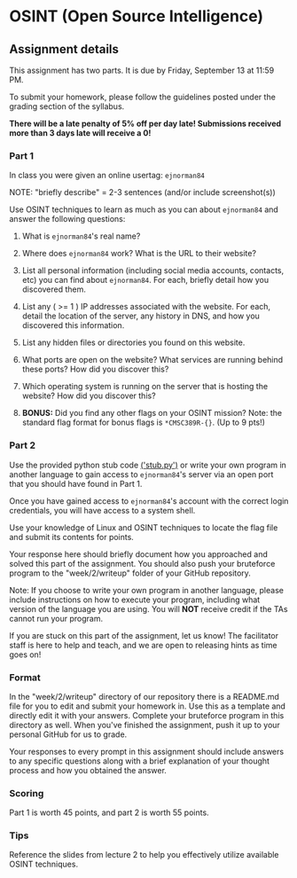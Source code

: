 OSINT (Open Source Intelligence)
======

## Assignment details

This assignment has two parts. It is due by Friday, September 13 at 11:59 PM.

To submit your homework, please follow the guidelines posted under the grading section of the syllabus.

**There will be a late penalty of 5% off per day late! Submissions received more than 3 days late will receive a 0!**

### Part 1

In class you were given an online usertag: `ejnorman84`

NOTE: "briefly describe" = 2-3 sentences (and/or include screenshot(s))

Use OSINT techniques to learn as much as you can about `ejnorman84` and answer the following questions:

1. What is `ejnorman84`'s real name?

2. Where does `ejnorman84` work? What is the URL to their website?

3. List all personal information (including social media accounts, contacts, etc) you can find about `ejnorman84`. For each, briefly detail how you discovered them.

4. List any ( >= 1 ) IP addresses associated with the website. For each, detail the location of the server, any history in DNS, and how you discovered this information.

5. List any hidden files or directories you found on this website.

6. What ports are open on the website? What services are running behind these ports? How did you discover this?

7. Which operating system is running on the server that is hosting the website? How did you discover this?

8. **BONUS:** Did you find any other flags on your OSINT mission? Note: the standard flag format for bonus flags is `*CMSC389R-{}`. (Up to 9 pts!)

### Part 2

Use the provided python stub code [('stub.py')](stub.py) or write your own program in another language to gain access to `ejnorman84`'s server via an open port that you should have found in Part 1.

Once you have gained access to `ejnorman84`'s account with the correct login credentials, you will have access to a system shell.

Use your knowledge of Linux and OSINT techniques to locate the flag file and submit its contents for points.

Your response here should briefly document how you approached and solved this part of the assignment. You should also push your bruteforce program to the "week/2/writeup" folder of your GitHub repository.

Note: If you choose to write your own program in another language, please include instructions on how to execute your program, including what version of the language you are using. You will **NOT** receive credit if the TAs cannot run your program.

If you are stuck on this part of the assignment, let us know! The facilitator staff is here to help and teach, and we are open to releasing hints as time goes on!

### Format
In the "week/2/writeup" directory of our repository there is a README.md file for you to edit and submit your homework in. Use this as a template and directly edit it with your answers. Complete your bruteforce program in this directory as well. When you've finished the assignment, push it up to your personal GitHub for us to grade.

Your responses to every prompt in this assignment should include answers to any specific questions along with a brief explanation of your thought process and how you obtained the answer.

### Scoring

Part 1 is worth 45 points, and part 2 is worth 55 points.

### Tips

Reference the slides from lecture 2 to help you effectively utilize available OSINT techniques.
